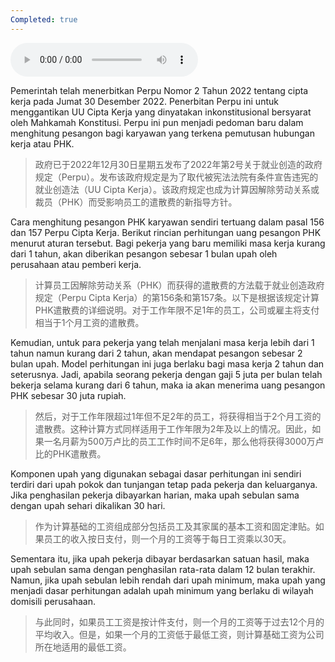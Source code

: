 ```yaml
---
Completed: true
---
```


![Rekapitulasi 2 - Tema Hukum](audio/Rekapitulasi%202%20-%20Tema%20Hukum.m4a)

Pemerintah telah menerbitkan Perpu Nomor 2 Tahun 2022 tentang cipta kerja pada Jumat 30 Desember 2022. Penerbitan Perpu ini untuk menggantikan UU Cipta Kerja yang dinyatakan inkonstitusional bersyarat oleh Mahkamah Konstitusi. Perpu ini pun menjadi pedoman baru dalam menghitung pesangon bagi karyawan yang terkena pemutusan hubungan kerja atau PHK.

> 政府已于2022年12月30日星期五发布了2022年第2号关于就业创造的政府规定（Perpu）。发布该政府规定是为了取代被宪法法院有条件宣告违宪的就业创造法（UU Cipta Kerja）。该政府规定也成为计算因解除劳动关系或裁员（PHK）而受影响员工的遣散费的新指导方针。

Cara menghitung pesangon PHK karyawan sendiri tertuang dalam pasal 156 dan 157 Perpu Cipta Kerja. Berikut rincian perhitungan uang pesangon PHK menurut aturan tersebut. Bagi pekerja yang baru memiliki masa kerja kurang dari 1 tahun, akan diberikan pesangon sebesar 1 bulan upah oleh perusahaan atau pemberi kerja.

> 计算员工因解除劳动关系（PHK）而获得的遣散费的方法载于就业创造政府规定（Perpu Cipta Kerja）的第156条和第157条。以下是根据该规定计算PHK遣散费的详细说明。对于工作年限不足1年的员工，公司或雇主将支付相当于1个月工资的遣散费。

Kemudian, untuk para pekerja yang telah menjalani masa kerja lebih dari 1 tahun namun kurang dari 2 tahun, akan mendapat pesangon sebesar 2 bulan upah. Model perhitungan ini juga berlaku bagi masa kerja 2 tahun dan seterusnya. Jadi, apabila seorang pekerja dengan gaji 5 juta per bulan telah bekerja selama kurang dari 6 tahun, maka ia akan menerima uang pesangon PHK sebesar 30 juta rupiah.

> 然后，对于工作年限超过1年但不足2年的员工，将获得相当于2个月工资的遣散费。这种计算方式同样适用于工作年限为2年及以上的情况。因此，如果一名月薪为500万卢比的员工工作时间不足6年，那么他将获得3000万卢比的PHK遣散费。

Komponen upah yang digunakan sebagai dasar perhitungan ini sendiri terdiri dari upah pokok dan tunjangan tetap pada pekerja dan keluarganya. Jika penghasilan pekerja dibayarkan harian, maka upah sebulan sama dengan upah sehari dikalikan 30 hari.

> 作为计算基础的工资组成部分包括员工及其家属的基本工资和固定津贴。如果员工的收入按日支付，则一个月的工资等于每日工资乘以30天。

Sementara itu, jika upah pekerja dibayar berdasarkan satuan hasil, maka upah sebulan sama dengan penghasilan rata-rata dalam 12 bulan terakhir. Namun, jika upah sebulan lebih rendah dari upah minimum, maka upah yang menjadi dasar perhitungan adalah upah minimum yang berlaku di wilayah domisili perusahaan.

> 与此同时，如果员工工资是按计件支付，则一个月的工资等于过去12个月的平均收入。但是，如果一个月的工资低于最低工资，则计算基础工资为公司所在地适用的最低工资。
